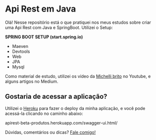 # Api Rest em Java
Olá!
Nesse repositório está o que pratiquei nos meus estudos sobre criar uma Api Rest com Java e SpringBoot.
Utilizei o Setup:

**SPRING BOOT SETUP (start.spring.io)**
- Maeven
- Devtools
- Web
- JPA
- Mysql

Como material de estudo, utilizei os vídeo da [Michelli brito](https://www.youtube.com/channel/UC2WbG8UgpPaLcFSNJYwtPow/videos) no Youtube, e alguns artigos no Medium.

## Gostaria de acessar a aplicação?
Utilizei o [Heroku](https://www.heroku.com) para fazer o deploy da minha aplicação, e você pode acessá-la clicando no caminho abaixo:

apirest-beta-produtos.herokuapp.com/swagger-ui.html/

Dúvidas, comentários ou dicas? 
[Fale comigo!](https://www.linkedin.com/in/dev-roberta-novaes/)
